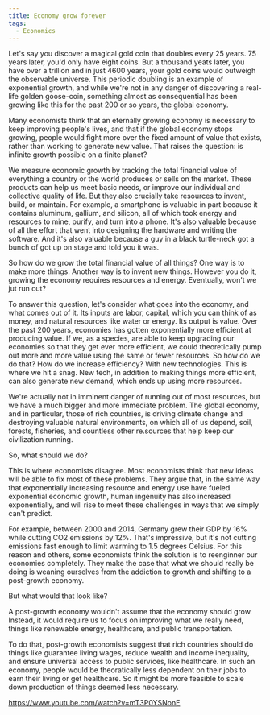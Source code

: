 ```yaml
---
title: Economy grow forever
tags:
  - Economics
---
```


Let's say you discover a magical gold coin that doubles every 25 years. 75 years later, you'd only have eight coins. But a thousand yeats later, you have over a trillion and in just 4600 years, your gold coins would outweigh the observable universe. This periodic doubling is an example of exponential growth, and while we're not in any danger of discovering a real-life golden goose-coin, something almost as consequential has been growing like this for the past 200 or so years, the global economy.

Many economists think that an eternally growing economy is necessary to keep improving people's lives, and that if the global economy stops growing, people would fight more over the fixed amount of value that exists, rather than working to generate new value. That raises the question: is infinite growth possible on a finite planet?

We measure economic growth by tracking the total financial value of everything a country or the world produces or sells on the market. These products can help us meet basic needs, or improve our individual and collective quality of life. But they also crucially take resources to invent, build, or maintain. For example, a smartphone is valuable in part because it contains aluminum, gallium, and silicon, all of which took energy and resources to mine, purify, and turn into a phone. It's also valuable because of all the effort that went into designing the hardware and writing the software. And it's also valuable because a guy in a black turtle-neck got a bunch of got up on stage and told you it was.

So how do we grow the total financial value of all things? One way is to make more things. Another way is to invent new things. However you do it, growing the economy requires resources and energy. Eventually, won't we jut run out?

To answer this question, let's consider what goes into the economy, and what comes out of it. Its inputs are labor, capital, which you can think of as money, and natural resources like water or energy. Its output is value. Over the past 200 years, economies has gotten exponentially more efficient at producing value. If we, as a species, are able to keep upgrading our economies so that they get ever more efficient, we could theoretically pump out more and more value using the same or fewer resources. So how do we do that? How do we increase efficiency? With new technologies. This is where we hit a snag. New tech, in addition to making things more efficient, can also generate new demand, which ends up using more resources.

We're actually not in imminent danger of running out of most resources, but we have a much bigger and more immediate problem. The global economy, and in particular, those of rich countries, is driving climate change and destroying valuable natural environments, on which all of us depend, soil, forests, fisheries, and countless other re.sources that help keep our civilization running.

So, what should we do?

This is where economists disagree. Most economists think that new ideas will be able to fix most of these problems. They argue that, in the same way that exponentially increasing resource and energy use have fueled exponential economic growth, human ingenuity has also increased exponentially, and will rise to meet these challenges in ways that we simply can't predict.

For example, between 2000 and 2014, Germany grew their GDP by 16% while cutting CO2 emissions by 12%. That's impressive, but it's not cutting emissions fast enough to limit warming to 1.5 degrees Celsius. For this reason and others, some economists think the solution is to reenginner our economies completely. They make the case that what we should really be doing is weaning ourselves from the addiction to growth and shifting to a post-growth economy.

But what would that look like?

A post-growth economy wouldn't assume that the economy should grow. Instead, it would require us to focus on improving what we really need, things like renewable energy, healthcare, and public transportation.

To do that, post-growth economists suggest that rich countries should do things like guarantee living wages, reduce wealth and income inequality, and ensure universal access to public services, like healthcare. In such an economy, people would be theoratically less dependent on their jobs to earn their living or get healthcare. So it might be more feasible to scale down production of things deemed less necessary.

https://www.youtube.com/watch?v=mT3P0YSNonE
